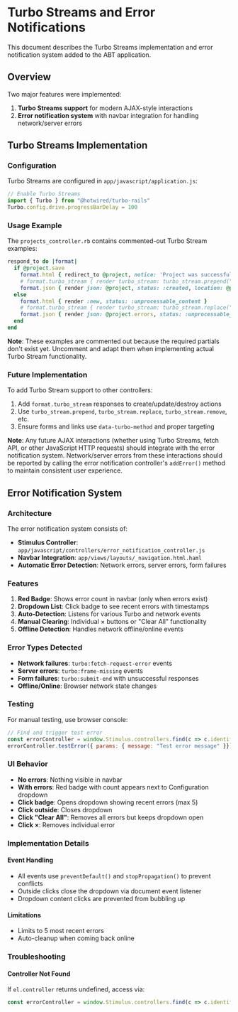 # Turbo Streams and Error Notifications

This document describes the Turbo Streams implementation and error notification system added to the ABT application.

## Overview

Two major features were implemented:
1. **Turbo Streams support** for modern AJAX-style interactions
2. **Error notification system** with navbar integration for handling network/server errors

## Turbo Streams Implementation

### Configuration

Turbo Streams are configured in `app/javascript/application.js`:

```javascript
// Enable Turbo Streams
import { Turbo } from "@hotwired/turbo-rails"
Turbo.config.drive.progressBarDelay = 100
```

### Usage Example

The `projects_controller.rb` contains commented-out Turbo Stream examples:

```ruby
respond_to do |format|
  if @project.save
    format.html { redirect_to @project, notice: 'Project was successfully created.' }
    # format.turbo_stream { render turbo_stream: turbo_stream.prepend("projects", partial: "projects/project", locals: { project: @project }) }
    format.json { render json: @project, status: :created, location: @project }
  else
    format.html { render :new, status: :unprocessable_content }
    # format.turbo_stream { render turbo_stream: turbo_stream.replace("project_form", partial: "projects/form", locals: { project: @project }) }
    format.json { render json: @project.errors, status: :unprocessable_content }
  end
end
```

**Note**: These examples are commented out because the required partials don't exist yet. Uncomment and adapt them when implementing actual Turbo Stream functionality.

### Future Implementation

To add Turbo Stream support to other controllers:
1. Add `format.turbo_stream` responses to create/update/destroy actions
2. Use `turbo_stream.prepend`, `turbo_stream.replace`, `turbo_stream.remove`, etc.
3. Ensure forms and links use `data-turbo-method` and proper targeting

**Note**: Any future AJAX interactions (whether using Turbo Streams, fetch API, or other JavaScript HTTP requests) should integrate with the error notification system. Network/server errors from these interactions should be reported by calling the error notification controller's `addError()` method to maintain consistent user experience.

## Error Notification System

### Architecture

The error notification system consists of:

- **Stimulus Controller**: `app/javascript/controllers/error_notification_controller.js`
- **Navbar Integration**: `app/views/layouts/_navigation.html.haml`
- **Automatic Error Detection**: Network errors, server errors, form failures

### Features

1. **Red Badge**: Shows error count in navbar (only when errors exist)
2. **Dropdown List**: Click badge to see recent errors with timestamps
3. **Auto-Detection**: Listens for various Turbo and network events
4. **Manual Clearing**: Individual × buttons or "Clear All" functionality
5. **Offline Detection**: Handles network offline/online events

### Error Types Detected

- **Network failures**: `turbo:fetch-request-error` events
- **Server errors**: `turbo:frame-missing` events
- **Form failures**: `turbo:submit-end` with unsuccessful responses
- **Offline/Online**: Browser network state changes

### Testing

For manual testing, use browser console:

```javascript
// Find and trigger test error
const errorController = window.Stimulus.controllers.find(c => c.identifier === 'error-notification');
errorController.testError({ params: { message: "Test error message" }});
```

### UI Behavior

- **No errors**: Nothing visible in navbar
- **With errors**: Red badge with count appears next to Configuration dropdown
- **Click badge**: Opens dropdown showing recent errors (max 5)
- **Click outside**: Closes dropdown
- **Click "Clear All"**: Removes all errors but keeps dropdown open
- **Click ×**: Removes individual error

### Implementation Details

#### Event Handling
- All events use `preventDefault()` and `stopPropagation()` to prevent conflicts
- Outside clicks close the dropdown via document event listener
- Dropdown content clicks are prevented from bubbling up

#### Limitations
- Limits to 5 most recent errors
- Auto-cleanup when coming back online

### Troubleshooting

#### Controller Not Found
If `el.controller` returns undefined, access via:
```javascript
const errorController = window.Stimulus.controllers.find(c => c.identifier === 'error-notification');
```
